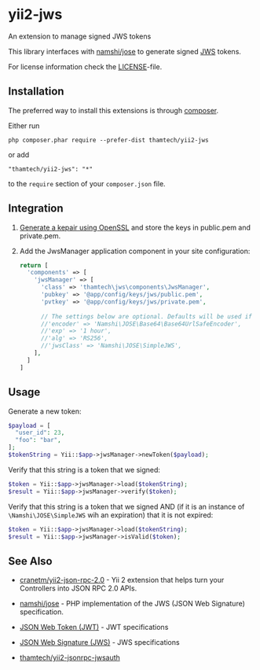 yii2-jws
========

An extension to manage signed JWS tokens

This library interfaces with
[namshi/jose](https://github.com/namshi/jose) to generate signed
[JWS](https://tools.ietf.org/html/rfc7515) tokens.

For license information check the [LICENSE](LICENSE.md)-file.

Installation
------------

The preferred way to install this extensions is through [composer](https://getcomposer.org/download/).

Either run
```
php composer.phar require --prefer-dist thamtech/yii2-jws
```
or add
```
"thamtech/yii2-jws": "*"
```
to the `require` section of your `composer.json` file.

Integration
-----------

1. [Generate a kepair using OpenSSL](https://en.wikibooks.org/wiki/Cryptography/Generate_a_keypair_using_OpenSSL)
   and store the keys in public.pem and private.pem.

2. Add the JwsManager application component in your site configuration:

    ```php
    return [
      'components' => [
        'jwsManager' => [
          'class' => 'thamtech\jws\components\JwsManager',
          'pubkey' => '@app/config/keys/jws/public.pem',
          'pvtkey' => '@app/config/keys/jws/private.pem',
          
          // The settings below are optional. Defaults will be used if not set here.
          //'encoder' => 'Namshi\JOSE\Base64\Base64UrlSafeEncoder',
          //'exp' => '1 hour',
          //'alg' => 'RS256',
          //'jwsClass' => 'Namshi\JOSE\SimpleJWS',
        ],
      ]
    ]
    ```

Usage
-----

Generate a new token:
```php
$payload = [
  "user_id": 23,
  "foo": "bar",
];
$tokenString = Yii::$app->jwsManager->newToken($payload);
```

Verify that this string is a token that we signed:
```php
$token = Yii::$app->jwsManager->load($tokenString);
$result = Yii::$app->jwsManager->verify($token);
```

Verify that this string is a token that we signed AND (if it is an instance
of `\Namshi\JOSE\SimpleJWS` wih an expiration) that it is not expired:
```php
$token = Yii::$app->jwsManager->load($tokenString);
$result = Yii::$app->jwsManager->isValid($token);
```

See Also
--------

* [cranetm/yii2-json-rpc-2.0](https://github.com/cranetm/yii2-json-rpc-2.0) - Yii 2
  extension that helps turn your Controllers into JSON RPC 2.0 APIs.
  
* [namshi/jose](https://github.com/namshi/jose) - PHP implementation of the
  JWS (JSON Web Signature) specification.

* [JSON Web Token (JWT)](https://tools.ietf.org/html/rfc7519) - JWT specifications
  
* [JSON Web Signature (JWS)](https://tools.ietf.org/html/rfc7515) - JWS specifications

* [thamtech/yii2-jsonrpc-jwsauth](https://github.com/thamtech/yii2-jsonrpc-jwsauth)
